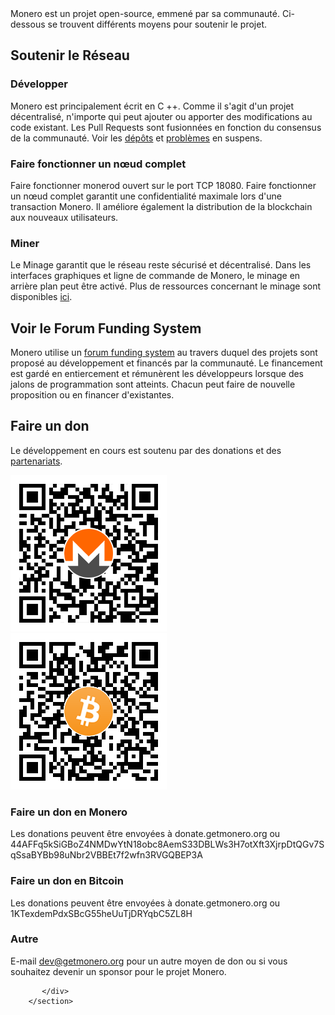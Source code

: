 <div markdown="1" class="text-center container description">
Monero est un projet open-source, emmené par sa communauté. Ci-dessous se trouvent différents moyens pour soutenir le projet.
</div>

<div class="contribute">
    <section class="container">
          <div class="row">         
               <!-- full block-->
               <div class="full col-lg-12 col-md-12 col-sm-12 col-xs-12">
                        <div class="info-block text-adapt">
                            <div class="row center-xs">
                                <div class="col"><h2>Soutenir le Réseau</h2></div>
                            </div>
<div class="row start-xs" markdown="1">

### Développer
Monero est principalement écrit en C ++. Comme il s'agit d'un projet décentralisé, n'importe qui peut ajouter ou apporter des modifications au code existant. Les Pull Requests sont fusionnées en fonction du consensus de la communauté. Voir les <a href="https://github.com/monero-project">dépôts</a> et <a href="https://github.com/monero-project/monero/issues">problèmes</a> en suspens.

### Faire fonctionner un nœud complet
Faire fonctionner monerod ouvert sur le port TCP 18080. Faire fonctionner un nœud complet garantit une confidentialité maximale lors d'une transaction Monero. Il améliore également la distribution de la blockchain aux nouveaux utilisateurs.

### Miner
Le Minage garantit que le réseau reste sécurisé et décentralisé. Dans les interfaces graphiques et ligne de commande de Monero, le minage en arrière plan peut être activé. Plus de ressources concernant le minage sont disponibles [ici](https://reddit.com/r/MoneroMining).

</div>
                        </div>
               </div>
               <!-- end full block-->
                                      <!-- full block-->
               <div class="full col-lg-12 col-md-12 col-sm-12 col-xs-12">
                        <div class="info-block text-adapt">
                            <div class="row center-xs">
                                <div class="col">
                                    <h2>Voir le Forum Funding System</h2>
                                </div>
                            </div>
                            <div class="row start-xs">
                                <p>Monero utilise un <a href="https://forum.getmonero.org">forum funding system</a> au travers duquel des projets sont proposé au développement et financés par la communauté. Le financement est gardé en entiercement et rémunèrent les développeurs lorsque des jalons de programmation sont atteints. Chacun peut faire de nouvelle proposition ou en financer d'existantes.</p>
                            </div>
                        </div>
                </div>
                <!-- full block-->
                <!-- full block-->
               <div class="full col-lg-12 col-md-12 col-sm-12 col-xs-12">
                        <div class="info-block text-adapt">
                            <div class="row center-xs">
                                <div class="col">
                                    <h2>Faire un don</h2>
                                </div>
                            </div>
                            <div class="row start-xs">
                                <p>Le développement en cours est soutenu par des donations et des <a href="{{site.baseurl}}/community/sponsorships/">partenariats</a>.</p>
                            </div>
                            <div class="row center-xs">
                                <div class="col-lg-6">
                                    <img src="/img/donate-monero.png" alt=""/>
                                </div>
                                <div class="col-lg-6">
                                    <img src="/img/donate-bitcoin.png" alt=""/>
                                </div>
                            </div>
                            <div class="row start-xs">
                               <div class="col-xs-12">
                                <h3>Faire un don en Monero</h3>
                                <p>Les donations peuvent être envoyées à donate.getmonero.org ou 44AFFq5kSiGBoZ4NMDwYtN18obc8AemS33DBLWs3H7otXft3XjrpDtQGv7SqSsaBYBb98uNbr2VBBEt7f2wfn3RVGQBEP3A</p>
                               </div>
                            </div>
                            <div class="row start-xs">
                               <div class="col-xs-12">
                                <h3>Faire un don en Bitcoin</h3>
                                <p>Les donations peuvent être envoyées à donate.getmonero.org ou 1KTexdemPdxSBcG55heUuTjDRYqbC5ZL8H</p>
                                </div>
                            </div>
                            <div class="row start-xs">
                               <div class="col-xs-12">
                                    <h3>Autre</h3>
                                    <p>E-mail <a href="mailto:dev@getmonero.org">dev@getmonero.org</a> pour un autre moyen de don ou si vous souhaitez devenir un sponsor pour le projet Monero.</p>
                               </div>
                            </div>
                        </div>
                </div>
                <!-- full block-->






           </div>
        </section>

</div>
